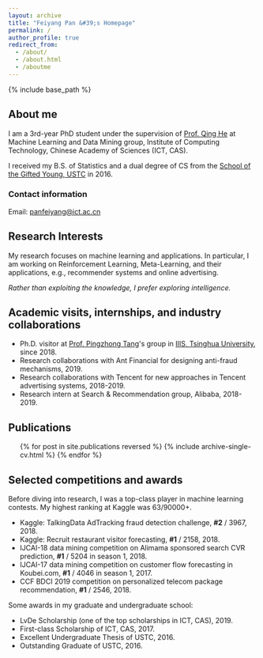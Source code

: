 ```yaml
---
layout: archive
title: "Feiyang Pan &#39;s Homepage"
permalink: /
author_profile: true
redirect_from:
  - /about/
  - /about.html
  - /aboutme
---
```


{% include base_path %}

## About me

I am a 3rd-year PhD student under the supervision of [Prof. Qing He](http://people.ucas.edu.cn/~0000964?language=en) at Machine Learning and Data Mining group, Institute of Computing Technology, Chinese Academy of Sciences (ICT, CAS).

I received my B.S. of Statistics and a dual degree of CS from the [School of the Gifted Young, USTC](https://en.scgy.ustc.edu.cn/) in 2016.

### Contact information
Email: panfeiyang@ict.ac.cn

## Research Interests

My research focuses on machine learning and applications. In particular, I am working on Reinforcement Learning, Meta-Learning, and their applications, e.g., recommender systems and online advertising.

_Rather than exploiting the knowledge, I prefer exploring intelligence._

## Academic visits, internships, and industry collaborations

* Ph.D. visitor at [Prof. Pingzhong Tang](http://iiis.tsinghua.edu.cn/~kenshin/)'s group in [IIIS, Tsinghua University](http://iiis.tsinghua.edu.cn/), since 2018.
* Research collaborations with Ant Financial for designing anti-fraud mechanisms, 2019.
* Research collaborations with Tencent for new approaches in Tencent advertising systems, 2018-2019.
* Research intern at Search & Recommendation group, Alibaba, 2018-2019.

## Publications

<ul>{% for post in site.publications reversed %}
{% include archive-single-cv.html %}
{% endfor %}</ul>

## Selected competitions and awards
Before diving into research, I was a top-class player in machine learning contests. My highest ranking at Kaggle was 63/90000+.
* Kaggle: TalkingData AdTracking fraud detection challenge, **\#2** / 3967, 2018.
* Kaggle: Recruit restaurant visitor forecasting, **\#1** / 2158, 2018.
* IJCAI-18 data mining competition on Alimama sponsored search CVR prediction, **\#1** / 5204 in season 1, 2018.
* IJCAI-17 data mining competition on customer flow forecasting in Koubei.com, **\#1** / 4046 in season 1, 2017.
* CCF BDCI 2019 competition on personalized telecom package recommendation, **\#1** / 2546, 2018.

Some awards in my graduate and undergraduate school:
* LvDe Scholarship (one of the top scholarships in ICT, CAS), 2019.
* First-class Scholarship of ICT, CAS, 2017.
* Excellent Undergraduate Thesis of USTC, 2016.
* Outstanding Graduate of USTC, 2016.
